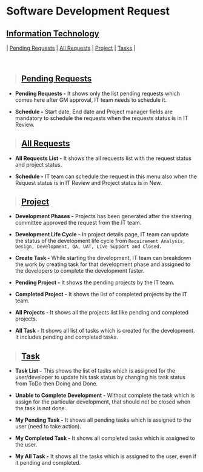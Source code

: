# **Software Development Request**

## **[Information Technology](#software-development-request)**

| [Pending Requests](#pending-requests) | [All Requests](#all-requests) | [Project](#project) | [Tasks](#task) |

<br>

> ## **[Pending Requests](#information-technology)**

- **Pending Requests -** It shows only the list pending requests which comes here after GM approval, IT team needs to schedule it.

- **Schedule -** Start date, End date and Project manager fields are mandatory to schedule the requests when the requests status is in IT Review.

> ## **[All Requests](#pending-requests)**

- **All Requests List -** It shows the all requests list with the request status and project status.

- **Schedule -** IT team can schedule the request in this menu also when the Request status is in IT Review and Project status is in New.

> ## **[Project](#all-requests)**

- **Development Phases -** Projects has been generated after the steering committee approved the request from the IT team.

- **Development Life Cycle -** In project details page, IT team can update the status of the development life cycle from `Requirement Analysis, Design, Development, QA, UAT, Live Support and Closed.`

- **Create Task -** While starting the development, IT team can breakdown the work by creating task for that development phase and assigned to the developers to complete the development faster.

- **Pending Project -** It shows the pending projects by the IT team.

- **Completed Project -** It shows the list of completed projects by the IT team.

- **All Projects -** It shows all the projects list like pending and completed projects.

- **All Task -** It shows all list of tasks which is created for the development. It includes pending and completed tasks.

> ## **[Task](#project)**

- **Task List -** This shows the list of tasks which is assigned for the user/developer to update his task status by changing his task status from ToDo then Doing and Done.

- **Unable to Complete Development -** Without complete the task which is assign for the particular development, that should not be closed when the task is not done.

- **My Pending Task -** It shows all pending tasks which is assigned to the user (need to take action).

- **My Completed Task -** It shows all completed tasks which is assigned to the user.

- **My All Task -** It shows all the tasks which is assigned to the user, even if it pending and completed.